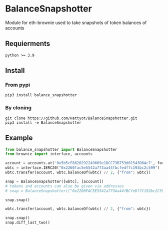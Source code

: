 # BalanceSnapshotter
Module for eth-brownie used to take snapshots of token balances of accounts


## Requierments
```
python >= 3.9
```


## Install
### From pypi
```shell
pip3 install balance_snapshotter
```
### By cloning
```shell
git clone https://github.com/Hattyot/BalanceSnapshotter.git
pip3 install -e BalanceSnapshotter
```


## Example
```py
from balance_snapshotter import BalanceSnapshotter
from brownie import interface, accounts

account = accounts.at('0x5b5cF8620292249669e1DCC73B753d01543D6Ac7', force=True)
wbtc = interface.IERC20("0x2260fac5e5542a773aa44fbcfedf7c193bc2c599")
wbtc.transfer(account, wbtc.balanceOf(wbtc) // 2, {"from": wbtc})

snap = BalanceSnapshotter([wbtc], [account])
# tokens and accounts can also be given via addresses
# snap = BalanceSnapshotter(["0x2260FAC5E5542a773Aa44fBCfeDf7C193bc2C599"], ["0x5b5cF8620292249669e1DCC73B753d01543D6Ac7"])

snap.snap()

wbtc.transfer(account, wbtc.balanceOf(wbtc) // 2, {"from": wbtc})

snap.snap()
snap.diff_last_two()
```
```

```